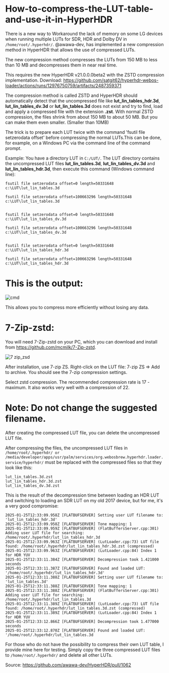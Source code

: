 # How-to-compress-the-LUT-table-and-use-it-in-HyperHDR

There is a new way to Workaround the lack of memory on some LG devices when running multiple LUTs for SDR, HDR and Dolby DV in `/home/root/.hyperhdr/`.
@awawa-dev, has implemented a new compression method in HyperHDR that allows the use of compressed LUTs.

The new compression method compresses the LUTs from 150 MB to less than 10 MB and decompresses them in near real time. 

This requires the new HyperHDR v21.0.0.0beta2 with the ZSTD compression implementation.
Download: https://github.com/satgit62/hyperhdr-webos-loader/actions/runs/12976750759/artifacts/2487359371

The compression method is called ZSTD and HyperHDR should automatically detect that the uncompressed file like **lut_lin_tables_hdr.3d**, **lut_lin_tables_dv.3d** or **lut_lin_tables.3d** does not exist and try to find, load and apply a compressed file with the extension **.zst**.
With normal ZSTD compression, the files shrink from about 150 MB to about 50 MB. But you can make them even smaller. (Smaller than 10MB)

The trick is to prepare each LUT twice with the command 'fsutil file setzerodata offset' before compressing the normal LUTs.This can be done, for example, on a Windows PC via the command line of the command prompt.

Example: You have a directory LUT in `C:/LUT/`. The LUT directory contains the uncompressed LUT files **lut_lin_tables.3d**, **lut_lin_tables_dv.3d** and **lut_lin_tables_hdr.3d**, then execute this command (Windows command line):

```
fsutil file setzerodata offset=0 length=50331648 c:\LUT\lut_lin_tables.3d

fsutil file setzerodata offset=100663296 length=50331648 c:\LUT\lut_lin_tables.3d


fsutil file setzerodata offset=0 length=50331648 c:\LUT\lut_lin_tables_dv.3d

fsutil file setzerodata offset=100663296 length=50331648 c:\LUT\lut_lin_tables_dv.3d


fsutil file setzerodata offset=0 length=50331648 c:\LUT\lut_lin_tables_hdr.3d

fsutil file setzerodata offset=100663296 length=50331648 c:\LUT\lut_lin_tables_hdr.3d

```
# This is the output:

![cmd](https://github.com/user-attachments/assets/c3b1211b-3665-4160-9d4d-06eef444dc9c)

This allows you to compress more efficiently without losing any data.

# 7-Zip-zstd:

You will need 7-Zip-zstd on your PC, which you can download and install from https://github.com/mcmilk/7-Zip-zstd.

![7 zip_zsd](https://github.com/user-attachments/assets/bcd1680d-f5bf-4048-a85e-19546d5e43b5)


After installation, use 7-zip ZS. Right-click on the LUT file: 7-zip ZS ⇒ Add to archive.
You should see the 7-zip compression settings.

Select zstd compression.
The recommended compression rate is 17 - maximum. It also works very well with a compression of 22.

# Note: Do not change the suggested filename.
After creating the compressed LUT file, you can delete the uncompressed LUT file.

After compressing the files, the uncompressed LUT files in `/home/root/.hyperhdr/ or /media/developer/apps/usr/palm/services/org.webosbrew.hyperhdr.loader.service/hyperhdr/` must be replaced with the compressed files so that they look like this:

```
lut_lin_tables.3d.zst
lut_lin_tables_hdr.3d.zst
lut_lin_tables_dv.3d.zst
```

This is the result of the decompression time between loading an HDR LUT and switching to loading an SDR LUT on my old 2017 device, but for me, it's a very good compromise:
```
2025-01-25T12:33:09.958Z [FLATBUFSERVER] Setting user LUT filename to: 'lut_lin_tables_hdr.3d'
2025-01-25T12:33:09.958Z [FLATBUFSERVER] Tone mapping: 1
2025-01-25T12:33:09.959Z [FLATBUFSERVER] (FlatBuffersServer.cpp:301) Adding user LUT file for searching: /home/root/.hyperhdr/lut_lin_tables_hdr.3d
2025-01-25T12:33:09.963Z [FLATBUFSERVER] (LutLoader.cpp:73) LUT file found: /home/root/.hyperhdr/lut_lin_tables_hdr.3d.zst (compressed)
2025-01-25T12:33:09.963Z [FLATBUFSERVER] (LutLoader.cpp:84) Index 1 for HDR YUV
2025-01-25T12:33:11.384Z [FLATBUFSERVER] Decompression took 1.421000 seconds
2025-01-25T12:33:11.387Z [FLATBUFSERVER] Found and loaded LUT: '/home/root/.hyperhdr/lut_lin_tables_hdr.3d'
2025-01-25T12:33:11.388Z [FLATBUFSERVER] Setting user LUT filename to: 'lut_lin_tables.3d'
2025-01-25T12:33:11.388Z [FLATBUFSERVER] Tone mapping: 1
2025-01-25T12:33:11.388Z [FLATBUFSERVER] (FlatBuffersServer.cpp:301) Adding user LUT file for searching: /home/root/.hyperhdr/lut_lin_tables.3d
2025-01-25T12:33:11.389Z [FLATBUFSERVER] (LutLoader.cpp:73) LUT file found: /home/root/.hyperhdr/lut_lin_tables.3d.zst (compressed)
2025-01-25T12:33:11.389Z [FLATBUFSERVER] (LutLoader.cpp:84) Index 1 for HDR YUV
2025-01-25T12:33:12.866Z [FLATBUFSERVER] Decompression took 1.477000 seconds
2025-01-25T12:33:12.870Z [FLATBUFSERVER] Found and loaded LUT: '/home/root/.hyperhdr/lut_lin_tables.3d
```

For those who do not have the possibility to compress their own LUT table, I provide mine here for testing.
Simply copy the three compressed LUT files to `/home/root/.hyperhdr/` and delete all other LUTs.

Source: https://github.com/awawa-dev/HyperHDR/pull/1062


